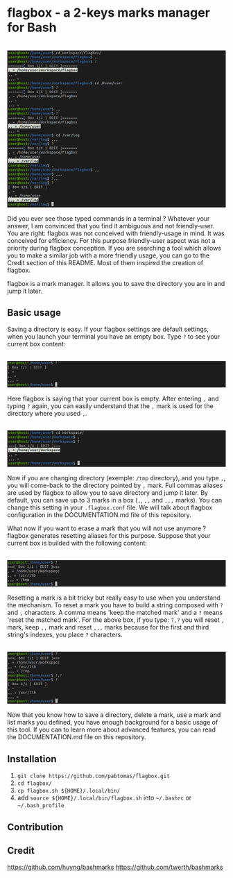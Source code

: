 # flagbox - a 2-keys marks manager for Bash

</br>
<img src="/media/weirdcommands.png">
</br>

Did you ever see those typed commands in a terminal ? Whatever your answer, I
am convinced that you find it ambiguous and not friendly-user. You are right:
flagbox was not conceived with friendly-usage in mind. It was conceived for
efficiency. For this purpose friendly-user aspect was not a priority during
flagbox conception. If you are searching a tool which allows you to make a
similar job with a more friendly usage, you can go to the Credit section of
this README. Most of them inspired the creation of flagbox.

flagbox is a mark manager. It allows you to save the directory you are in and
jump it later.

## Basic usage

Saving a directory is easy. If your flagbox settings are default settings, when
you launch your terminal you have an empty box. Type `?` to see your current
box content:

</br>
<img src="/media/chain1.png">
</br>

Here flagbox is saying that your current box is empty. After entering `,` and
typing `?` again, you can easily understand that the `,` mark is used for the
directory where you used `,`.

</br>
<img src="/media/chain0.png">
</br>

Now if you are changing directory (exemple: `/tmp` directory), and you type
`,`, you will come-back to the directory pointed by `,` mark. Full commas
aliases are used by flagbox to allow you to save directory and jump it later.
By default, you can save up to 3 marks in a box (`,`, `,,` and `,,,` marks).
You can change this setting in your `.flagbox.conf` file. We will talk about
flagbox configuration in the DOCUMENTATION.md file of this repository.

What now if you want to erase a mark that you will not use anymore ? flagbox
generates resetting aliases for this purpose. Suppose that your current box is
builded with the following content:

</br>
<img src="/media/fullfilledbox.png">
</br>

Resetting a mark is a bit tricky but really easy to use when you understand
the mechanism. To reset a mark you have to build a string composed with `?`
and `,` characters. A comma means 'keep the matched mark' and a `?` means
'reset the matched mark'. For the above box, if you type: `?,?` you will
reset `,` mark, keep `,,` mark and reset `,,,` marks because for the first and
third string's indexes, you place `?` characters.

</br>
<img src="/media/chain101.png">
</br>

Now that you know how to save a directory, delete a mark, use a mark and list
marks you defined, you have enough background for a basic usage of this tool.
If you can to learn more about advanced features, you can read the
DOCUMENTATION.md file on this repository.

## Installation

1. `git clone https://github.com/pabtomas/flagbox.git`
2. `cd flagbox/`
3. `cp flagbox.sh ${HOME}/.local/bin/`
4. add `source ${HOME}/.local/bin/flagbox.sh` into `~/.bashrc` or `~/.bash_profile`

## Contribution

## Credit

https://github.com/huyng/bashmarks
https://github.com/twerth/bashmarks
